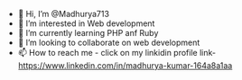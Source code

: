 - 👋 Hi, I’m @Madhurya713
- 👀 I’m interested in Web development
- 🌱 I’m currently learning PHP anf Ruby
- 💞️ I’m looking to collaborate on web development
- 📫 How to reach me - click on my linkidin profile link- https://www.linkedin.com/in/madhurya-kumar-164a8a1aa

<!---
Madhurya713/Madhurya713 is a ✨ special ✨ repository because its `README.md` (this file) appears on your GitHub profile.
You can click the Preview link to take a look at your changes.
--->
